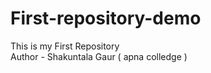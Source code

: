 # First-repository-demo
This is my First Repository 
<br>
Author - Shakuntala Gaur ( apna colledge )

